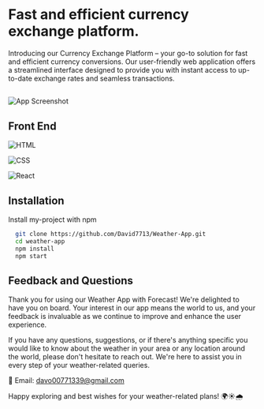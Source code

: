 
# Fast and efficient currency exchange platform.

Introducing our Currency Exchange Platform – your go-to solution for fast and efficient currency conversions. Our user-friendly web application offers a streamlined interface designed to provide you with instant access to up-to-date exchange rates and seamless transactions.



   ##
![App Screenshot](https://github.com/David7713/Weather-App/blob/main/src/Screenshots/Main.png?raw=true)


## Front End



![HTML](https://img.shields.io/badge/-HTML-orange?logo=html5&logoColor=white)

![CSS](https://img.shields.io/badge/-CSS-blue?logo=css3&logoColor=white)

![React](https://img.shields.io/badge/-React-blue?logo=react&logoColor=white)


## Installation

Install my-project with npm

```bash
  git clone https://github.com/David7713/Weather-App.git
  cd weather-app
  npm install
  npm start

```


## Feedback and Questions
Thank you for using our Weather App with Forecast! We're delighted to have you on board. Your interest in our app means the world to us, and your feedback is invaluable as we continue to improve and enhance the user experience.

If you have any questions, suggestions, or if there's anything specific you would like to know about the weather in your area or any location around the world, please don't hesitate to reach out. We're here to assist you in every step of your weather-related queries.

📧 Email: davo00771339@gmail.com

Happy exploring and best wishes for your weather-related plans! 🌍☀️🌧️

